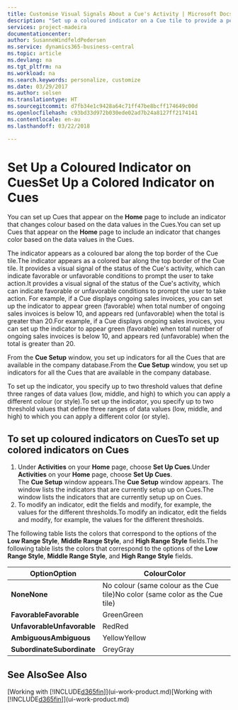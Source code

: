 ```yaml
---
title: Customise Visual Signals About a Cue's Activity | Microsoft Docs
description: "Set up a coloured indicator on a Cue tile to provide a personalised visual signal of the Cue’s activity."
services: project-madeira
documentationcenter: 
author: SusanneWindfeldPedersen
ms.service: dynamics365-business-central
ms.topic: article
ms.devlang: na
ms.tgt_pltfrm: na
ms.workload: na
ms.search.keywords: personalize, customize
ms.date: 03/29/2017
ms.author: solsen
ms.translationtype: HT
ms.sourcegitcommit: d7fb34e1c9428a64c71ff47be8bcff174649c00d
ms.openlocfilehash: c93bd33d972b030ede02ad7b24a8127ff2174141
ms.contentlocale: en-au
ms.lasthandoff: 03/22/2018

---
```

# <a name="set-up-a-colored-indicator-on-cues"></a><span data-ttu-id="8167c-103">Set Up a Coloured Indicator on Cues</span><span class="sxs-lookup"><span data-stu-id="8167c-103">Set Up a Colored Indicator on Cues</span></span>
<span data-ttu-id="8167c-104">You can set up Cues that appear on the **Home** page to include an indicator that changes colour based on the data values in the Cues.</span><span class="sxs-lookup"><span data-stu-id="8167c-104">You can set up Cues that appear on the **Home** page to include an indicator that changes color based on the data values in the Cues.</span></span>

<span data-ttu-id="8167c-105">The indicator appears as a coloured bar along the top border of the Cue tile.</span><span class="sxs-lookup"><span data-stu-id="8167c-105">The indicator appears as a colored bar along the top border of the Cue tile.</span></span> <span data-ttu-id="8167c-106">It provides a visual signal of the status of the Cue's activity, which can indicate favorable or unfavorable conditions to prompt the user to take action.</span><span class="sxs-lookup"><span data-stu-id="8167c-106">It provides a visual signal of the status of the Cue's activity, which can indicate favorable or unfavorable conditions to prompt the user to take action.</span></span> <span data-ttu-id="8167c-107">For example, if a Cue displays ongoing sales invoices, you can set up the indicator to appear green (favorable) when total number of ongoing sales invoices is below 10, and appears red (unfavorable) when the total is greater than 20.</span><span class="sxs-lookup"><span data-stu-id="8167c-107">For example, if a Cue displays ongoing sales invoices, you can set up the indicator to appear green (favorable) when total number of ongoing sales invoices is below 10, and appears red (unfavorable) when the total is greater than 20.</span></span>

<span data-ttu-id="8167c-108">From the **Cue Setup** window, you set up indicators for all the Cues that are available in the company database.</span><span class="sxs-lookup"><span data-stu-id="8167c-108">From the **Cue Setup** window, you set up indicators for all the Cues that are available in the company database.</span></span>

<span data-ttu-id="8167c-109">To set up the indicator, you specify up to two threshold values that define three ranges of data values (low, middle, and high) to which you can apply a different colour (or style).</span><span class="sxs-lookup"><span data-stu-id="8167c-109">To set up the indicator, you specify up to two threshold values that define three ranges of data values (low, middle, and high) to which you can apply a different color (or style).</span></span>

## <a name="to-set-up-colored-indicators-on-cues"></a><span data-ttu-id="8167c-110">To set up coloured indicators on Cues</span><span class="sxs-lookup"><span data-stu-id="8167c-110">To set up colored indicators on Cues</span></span>
1. <span data-ttu-id="8167c-111">Under **Activities** on your **Home** page, choose **Set Up Cues**.</span><span class="sxs-lookup"><span data-stu-id="8167c-111">Under **Activities** on your **Home** page, choose **Set Up Cues**.</span></span>  
   <span data-ttu-id="8167c-112">The **Cue Setup** window appears.</span><span class="sxs-lookup"><span data-stu-id="8167c-112">The **Cue Setup** window appears.</span></span> <span data-ttu-id="8167c-113">The window lists the indicators that are currently setup up on Cues.</span><span class="sxs-lookup"><span data-stu-id="8167c-113">The window lists the indicators that are currently setup up on Cues.</span></span>
2. <span data-ttu-id="8167c-114">To modify an indicator, edit the fields and modify, for example, the values for the different thresholds.</span><span class="sxs-lookup"><span data-stu-id="8167c-114">To modify an indicator, edit the fields and modify, for example, the values for the different thresholds.</span></span>  

<span data-ttu-id="8167c-115">The following table lists the colors that correspond to the options of the **Low Range Style**, **Middle Range Style**, and **High Range Style** fields.</span><span class="sxs-lookup"><span data-stu-id="8167c-115">The following table lists the colors that correspond to the options of the **Low Range Style**, **Middle Range Style**, and **High Range Style** fields.</span></span>

| <span data-ttu-id="8167c-116">Option</span><span class="sxs-lookup"><span data-stu-id="8167c-116">Option</span></span> | <span data-ttu-id="8167c-117">Colour</span><span class="sxs-lookup"><span data-stu-id="8167c-117">Color</span></span> |
| --- | --- |
| <span data-ttu-id="8167c-118">**None**</span><span class="sxs-lookup"><span data-stu-id="8167c-118">**None**</span></span> |<span data-ttu-id="8167c-119">No colour (same colour as the Cue tile)</span><span class="sxs-lookup"><span data-stu-id="8167c-119">No color (same color as the Cue tile)</span></span>|
| <span data-ttu-id="8167c-120">**Favorable**</span><span class="sxs-lookup"><span data-stu-id="8167c-120">**Favorable**</span></span> |<span data-ttu-id="8167c-121">Green</span><span class="sxs-lookup"><span data-stu-id="8167c-121">Green</span></span> |
| <span data-ttu-id="8167c-122">**Unfavorable**</span><span class="sxs-lookup"><span data-stu-id="8167c-122">**Unfavorable**</span></span> |<span data-ttu-id="8167c-123">Red</span><span class="sxs-lookup"><span data-stu-id="8167c-123">Red</span></span> |
| <span data-ttu-id="8167c-124">**Ambiguous**</span><span class="sxs-lookup"><span data-stu-id="8167c-124">**Ambiguous**</span></span> |<span data-ttu-id="8167c-125">Yellow</span><span class="sxs-lookup"><span data-stu-id="8167c-125">Yellow</span></span> |
| <span data-ttu-id="8167c-126">**Subordinate**</span><span class="sxs-lookup"><span data-stu-id="8167c-126">**Subordinate**</span></span> |<span data-ttu-id="8167c-127">Grey</span><span class="sxs-lookup"><span data-stu-id="8167c-127">Gray</span></span> |

## <a name="see-also"></a><span data-ttu-id="8167c-128">See Also</span><span class="sxs-lookup"><span data-stu-id="8167c-128">See Also</span></span>
<span data-ttu-id="8167c-129">[Working with [!INCLUDE[d365fin](includes/d365fin_md.md)]](ui-work-product.md)</span><span class="sxs-lookup"><span data-stu-id="8167c-129">[Working with [!INCLUDE[d365fin](includes/d365fin_md.md)]](ui-work-product.md)</span></span>

